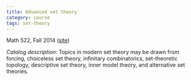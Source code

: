 ```yaml
---
title: Advanced set theory
category: course
tags: set-theory
---
```


Math 522, Fall 2014 ([site](http://scoskey.org/m522))<!--more-->

*Catalog description*: Topics in modern set theory may be drawn from forcing, choiceless set theory, infinitary combinatorics, set-theoretic topology, descriptive set theory, inner model theory, and alternative set theories.
